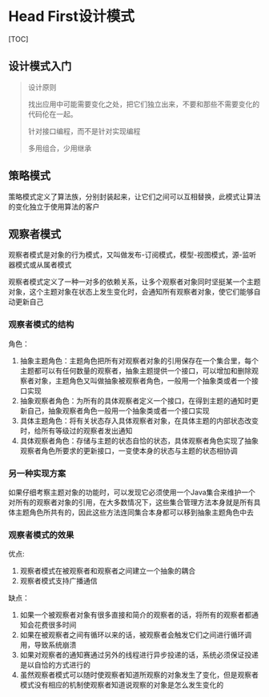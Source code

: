 # Head First设计模式

[TOC]

## 设计模式入门

> 设计原则
>
> 找出应用中可能需要变化之处，把它们独立出来，不要和那些不需要变化的代码伦在一起。
>
> 针对接口编程，而不是针对实现编程
>
> 多用组合，少用继承

## 策略模式

策略模式定义了算法族，分别封装起来，让它们之间可以互相替换，此模式让算法的变化独立于使用算法的客户

## 观察者模式

观察者模式是对象的行为模式，又叫做发布-订阅模式，模型-视图模式，源-监听器模式或从属者模式

观察者模式定义了一种一对多的依赖关系，让多个观察者对象同时坚挺某一个主题对象，这个主题对象在状态上发生变化时，会通知所有观察者对象，使它们能够自动更新自己

### 观察者模式的结构

角色：

1. 抽象主题角色：主题角色把所有对观察者对象的引用保存在一个集合里，每个主题都可以有任何数量的观察者，抽象主题提供一个接口，可以增加和删除观察者对象，主题角色又叫做抽象被观察者角色，一般用一个抽象类或者一个接口实现
2. 抽象观察者角色：为所有的具体观察者定义一个接口，在得到主题的通知时更新自己，抽象观察者角色一般用一个抽象类或者一个接口实现
3. 具体主题角色：将有关状态存入具体观察者对象，在具体主题的内部状态改变时，给所有等级过的观察者发出通知
4. 具体观察者角色：存储与主题的状态自恰的状态，具体观察者角色实现了抽象观察者角色所要求的更新接口，一变使本身的状态与主题的状态相协调

### 另一种实现方案

如果仔细考察主题对象的功能时，可以发现它必须使用一个Java集合来维护一个对所有的观察者对象的引用，在大多数情况下，这些集合管理方法本身就是所有具体主题角色所共有的，因此这些方法连同集合本身都可以移到抽象主题角色中去

### 观察者模式的效果

优点:

1. 观察者模式在被观察者和观察者之间建立一个抽象的耦合
2. 观察者模式支持广播通信

缺点：

1. 如果一个被观察者对象有很多直接和简介的观察者的话，将所有的观察者都通知会花费很多时间
2. 如果在被观察者之间有循环以来的话，被观察者会触发它们之间进行循环调用，导致系统崩溃
3. 如果对观察者的通知赛通过另外的线程进行异步投递的话，系统必须保证投递是以自恰的方式进行的
4. 虽然观察者模式可以随时使观察者知道所观察的对象发生了变化，但是观察者模式没有相应的机制使观察者知道说观察的对象是怎么发生变化的

